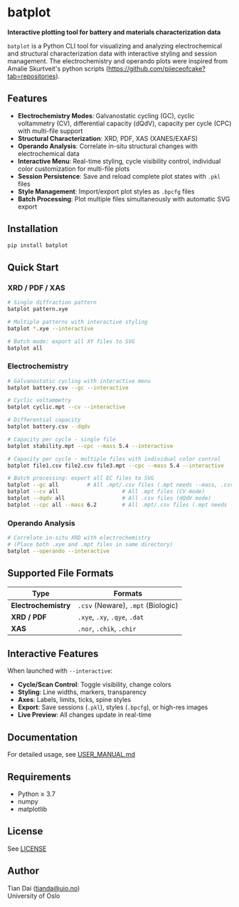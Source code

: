 # batplot

**Interactive plotting tool for battery and materials characterization data**

`batplot` is a Python CLI tool for visualizing and analyzing electrochemical and structural characterization data with interactive styling and session management. The electrochemistry and operando plots were inspired from Amalie Skurtveit's python scripts (https://github.com/piieceofcake?tab=repositories).

## Features

- **Electrochemistry Modes**: Galvanostatic cycling (GC), cyclic voltammetry (CV), differential capacity (dQdV), capacity per cycle (CPC) with multi-file support
- **Structural Characterization**: XRD, PDF, XAS (XANES/EXAFS)
- **Operando Analysis**: Correlate in-situ structural changes with electrochemical data
- **Interactive Menu**: Real-time styling, cycle visibility control, individual color customization for multi-file plots
- **Session Persistence**: Save and reload complete plot states with `.pkl` files
- **Style Management**: Import/export plot styles as `.bpcfg` files
- **Batch Processing**: Plot multiple files simultaneously with automatic SVG export

## Installation

```bash
pip install batplot
```

## Quick Start

### XRD / PDF / XAS

```bash
# Single diffraction pattern
batplot pattern.xye

# Multiple patterns with interactive styling
batplot *.xye --interactive

# Batch mode: export all XY files to SVG
batplot all
```

### Electrochemistry

```bash
# Galvanostatic cycling with interactive menu
batplot battery.csv --gc --interactive

# Cyclic voltammetry
batplot cyclic.mpt --cv --interactive

# Differential capacity
batplot battery.csv --dqdv

# Capacity per cycle - single file
batplot stability.mpt --cpc --mass 5.4 --interactive

# Capacity per cycle - multiple files with individual color control
batplot file1.csv file2.csv file3.mpt --cpc --mass 5.4 --interactive

# Batch processing: export all EC files to SVG
batplot --gc all         # All .mpt/.csv files (.mpt needs --mass, .csv doesn't)
batplot --cv all                    # All .mpt files (CV mode)
batplot --dqdv all                  # All .csv files (dQdV mode)
batplot --cpc all --mass 6.2        # All .mpt/.csv files (.mpt needs --mass, .csv doesn't)
```

### Operando Analysis

```bash
# Correlate in-situ XRD with electrochemistry
# (Place both .xye and .mpt files in same directory)
batplot --operando --interactive
```

## Supported File Formats

| Type | Formats |
|------|---------|
| **Electrochemistry** | `.csv` (Neware), `.mpt` (Biologic) |
| **XRD / PDF** | `.xye`, `.xy`, `.qye`, `.dat` |
| **XAS** | `.nor`, `.chik`, `.chir` |

## Interactive Features

When launched with `--interactive`:
- **Cycle/Scan Control**: Toggle visibility, change colors
- **Styling**: Line widths, markers, transparency
- **Axes**: Labels, limits, ticks, spine styles
- **Export**: Save sessions (`.pkl`), styles (`.bpcfg`), or high-res images
- **Live Preview**: All changes update in real-time

## Documentation

For detailed usage, see [USER_MANUAL.md](USER_MANUAL.md)

## Requirements

- Python ≥ 3.7
- numpy
- matplotlib

## License

See [LICENSE](LICENSE)

## Author

Tian Dai (tianda@uio.no)  
University of Oslo
